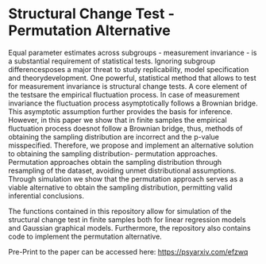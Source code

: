 # Structural Change Test - Permutation Alternative

Equal parameter estimates across subgroups - measurement invariance - is a substantial requirement of statistical tests. Ignoring subgroup differencesposes a major threat to study replicability, model specification and theorydevelopment. One powerful, statistical method that allows to test for measurement invariance is structural change tests. A core element of the testsare the empirical fluctuation process. In case of measurement invariance the fluctuation process asymptotically follows a Brownian bridge. This asymptotic assumption further provides the basis for inference. However, in this paper we show that in finite samples the empirical fluctuation process doesnot follow a Brownian bridge, thus, methods of obtaining the sampling distribution are incorrect and the p-value misspecified. Therefore, we propose and implement an alternative solution to obtaining the sampling distribution- permutation approaches. Permutation approaches obtain the sampling distribution through resampling of the dataset, avoiding unmet distributional assumptions. Through simulation we show that the permutation approach serves as a viable alternative to obtain the sampling distribution, permitting valid inferential conclusions.

The functions contained in this repository allow for simulation of the structural change test in finite samples both for linear regression models and Gaussian graphical models. Furthermore, the repository also contains code to implement the permutation alternative.


Pre-Print to the paper can be accessed here: https://psyarxiv.com/efzwq
